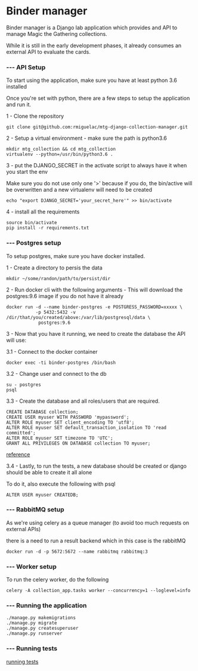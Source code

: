 # Binder manager

Binder manager is a Django lab application which provides and API to manage Magic the Gathering collections.

While it is still in the early development phases, it already consumes an external API to evaluate the cards.


### --- API Setup

To start using the application, make sure you have at least python 3.6 installed

Once you're set with python, there are a few steps to setup the application and run it.

1 - Clone the repository
```commandline
git clone git@github.com:rmiguelac/mtg-django-collection-manager.git
```

2 - Setup a virtual environment - make sure the path is python3.6
```commandline
mkdir mtg_collection && cd mtg_collection
virtualenv --python=/usr/bin/python3.6 .
```

3 - put the DJANGO_SECRET in the activate script to always have it when you start the env

Make sure you do not use only one '>' because if you do, the bin/active will be overwritten and a new virtualenv will
need to be created
```commandline
echo "export DJANGO_SECRET='your_secret_here'" >> bin/activate
```

4 - install all the requirements 
```commandline
source bin/activate
pip install -r requirements.txt
```

### --- Postgres setup

To setup postgres, make sure you have docker installed.

1 - Create a directory to persis the data
```commandline
mkdir ~/some/randon/path/to/persist/dir
```

2 - Run docker cli with the following arguments - This will download the postgres:9.6 image if you do not have it already
```commandline
docker run -d --name binder-postgres -e POSTGRESS_PASSWORD=xxxxx \
           -p 5432:5432 -v /dir/that/you/created/above:/var/lib/postgresql/data \
            postgres:9.6
```

3 - Now that you have it running, we need to create the database the API will use:

3.1 - Connect to the docker container
```commandline
docker exec -ti binder-postgres /bin/bash
```

3.2 - Change user and connect to the db
```commandline
su - postgres
psql
```

3.3 - Create the database and all roles/users that are required.
```commandline
CREATE DATABASE collection;
CREATE USER myuser WITH PASSWORD 'mypassword';
ALTER ROLE myuser SET client_encoding TO 'utf8';
ALTER ROLE myuser SET default_transaction_isolation TO 'read committed';
ALTER ROLE myuser SET timezone TO 'UTC';
GRANT ALL PRIVILEGES ON DATABASE collection TO myuser;
```
[reference](https://www.digitalocean.com/community/tutorials/how-to-use-postgresql-with-your-django-application-on-ubuntu-14-04)

3.4 - Lastly, to run the tests, a new database should be created or django should be able to create it all alone

To do it, also execute the following with psql
```commandline
ALTER USER myuser CREATEDB;
```


### --- RabbitMQ setup
As we're using celery as a queue manager (to avoid too much requests on external APIs)

there is a need to run a result backend which in this case is the rabbitMQ

```commandline
docker run -d -p 5672:5672 --name rabbitmq rabbitmq:3
```

### --- Worker setup
To run the celery worker, do the following

```commandline
celery -A collection_app.tasks worker --concurrency=1 --loglevel=info
```

### --- Running the application

```commandline
./manage.py makemigrations
./manage.py migrate
./manage.py createsuperuser
./manage.py runserver
```

### --- Running tests

[running tests](https://github.com/rmiguelac/mtg-django-collection-manager/blob/master/collection_app/tests/README.md)